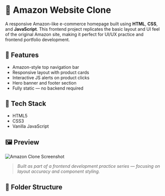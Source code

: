 # 🛒 Amazon Website Clone

A responsive Amazon-like e-commerce homepage built using **HTML**, **CSS**, and **JavaScript**. This frontend project replicates the basic layout and UI feel of the original Amazon site, making it perfect for UI/UX practice and frontend portfolio development.

## 🚀 Features

- Amazon-style top navigation bar
- Responsive layout with product cards
- Interactive JS alerts on product clicks
- Hero banner and footer section
- Fully static — no backend required

## 📂 Tech Stack

- HTML5
- CSS3
- Vanilla JavaScript

## 🖼️ Preview

![Amazon Clone Screenshot](https://via.placeholder.com/800x400.png?text=Amazon+Clone+Preview)

> _Built as part of a frontend development practice series — focusing on layout accuracy and component styling._

## 📁 Folder Structure

